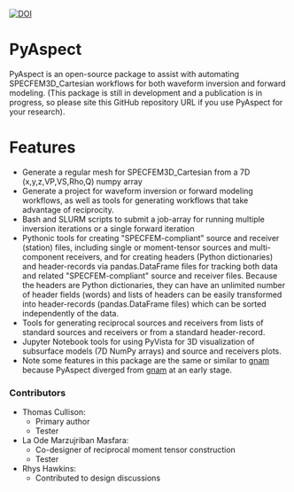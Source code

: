 [![DOI](https://zenodo.org/badge/386649496.svg)](https://zenodo.org/badge/latestdoi/386649496)

# PyAspect

PyAspect is an open-source package to assist with automating SPECFEM3D_Cartesian workflows for both waveform inversion and forward modeling.  (This package is still in development and a publication is in progress, so please site this GitHub repository URL if you use PyAspect for your research). 


# Features
* Generate a regular mesh for SPECFEM3D_Cartesian from a 7D (x,y,z,VP,VS,Rho,Q) numpy array
* Generate a project for waveform inversion or forward modeling workflows, as well as tools for generating workflows that take advantage of reciprocity.
* Bash and SLURM scripts to submit a job-array for running multiple inversion iterations or a single forward iteration
* Pythonic tools for creating "SPECFEM-compliant" source and receiver (station) files, including single or moment-tensor sources and multi-component receivers, and for creating headers (Python dictionaries) and header-records via pandas.DataFrame files for tracking both data and related "SPECFEM-compliant" source and receiver files. Because the headers are Python dictionaries, they can have an unlimited number of header fields (words) and lists of headers can be easily transformed into header-records (pandas.DataFrame files) which can be sorted independently of the data.
* Tools for generating reciprocal sources and receivers from lists of standard sources and receivers or from a standard header-record.
* Jupyter Notebook tools for using PyVista for 3D visualization of subsurface models (7D NumPy arrays) and source and receivers plots.
* Note some features in this package are the same or similar to [gnam](https://github.com/code-cullison/gnam) because PyAspect diverged from [gnam](https://github.com/code-cullison/gnam) at an early stage.


### Contributors

- Thomas Cullison:
  - Primary author
  - Tester
- La Ode Marzujriban Masfara:
  - Co-designer of reciprocal moment tensor construction
  - Tester
- Rhys Hawkins:
  - Contributed to design discussions
